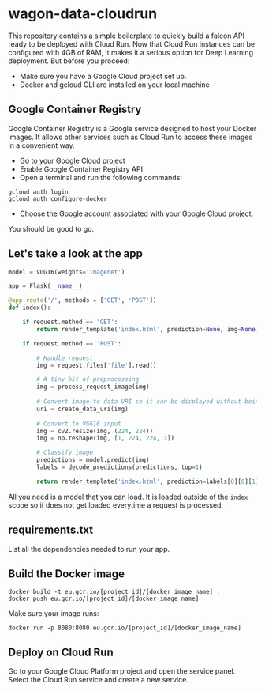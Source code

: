 # wagon-data-cloudrun

This repository contains a simple boilerplate to quickly build a
falcon API ready to be deployed with Cloud Run. Now that Cloud Run instances
can be configured with 4GB of RAM, it makes it a serious option for
Deep Learning deployment. But before you proceed:

- Make sure you have a Google Cloud project set up.
- Docker and gcloud CLI are installed on your local machine

## Google Container Registry

Google Container Registry is a Google service designed to host your Docker images.
It allows other services such as Cloud Run to access these images in a convenient way.

- Go to your Google Cloud project
- Enable Google Container Registry API
- Open a terminal and run the following commands:

```shell
gcloud auth login
gcloud auth configure-docker
```

- Choose the Google account associated with your Google Cloud project.

You should be good to go.

## Let's take a look at the app

```python
model = VGG16(weights='imagenet')

app = Flask(__name__)

@app.route('/', methods = ['GET', 'POST'])
def index():

    if request.method == 'GET':
        return render_template('index.html', prediction=None, img=None)

    if request.method == 'POST':

        # Handle request
        img = request.files['file'].read()

        # A tiny bit of preprocessing
        img = process_request_image(img)
        
        # Convert image to data URI so it can be displayed without being saved
        uri = create_data_uri(img)
        
        # Convert to VGG16 input
        img = cv2.resize(img, (224, 224))
        img = np.reshape(img, [1, 224, 224, 3])

        # Classify image
        predictions = model.predict(img)
        labels = decode_predictions(predictions, top=1)

        return render_template('index.html', prediction=labels[0][0][1], img=uri)
```

All you need is a model that you can load. It is loaded outside of the `index` scope so it does not
get loaded everytime a request is processed.

## requirements.txt

List all the dependencies needed to run your app.

## Build the Docker image

```shell
docker build -t eu.gcr.io/[project_id]/[docker_image_name] .
docker push eu.gcr.io/[project_id]/[docker_image_name]
```

Make sure your image runs:

```shell
docker run -p 8080:8080 eu.gcr.io/[project_id]/[docker_image_name]
```

## Deploy on Cloud Run

Go to your Google Cloud Platform project and open the service panel.
Select the Cloud Run service and create a new service.